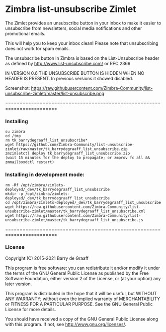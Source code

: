 Zimbra list-unsubscribe Zimlet
==========

The Zimlet provides an unsubscribe button in your inbox to make it easier to unsubscribe from newsletters, social media notifications and other promotional emails.

This will help you to keep your inbox clean! Please note that unsubscribing does not work for spam emails.

The unsubscribe button in Zimbra is based on the List-Unsubscribe header as defined by http://www.list-unsubscribe.com/ or RFC 2369

IN VERSION 0.6 THE UNSUBSCRIBE BUTTON IS HIDDEN WHEN NO HEADER IS PRESENT. In previous versions it showed disabled.

Screenshot: https://raw.githubusercontent.com/Zimbra-Community/list-unsubscribe-zimlet/master/list-unsubscribe.png

========================================================================

### Installing

    su zimbra
    cd /tmp
    rm tk_barrydegraaff_list_unsubscribe*
    wget https://github.com/Zimbra-Community/list-unsubscribe-zimlet/raw/master/tk_barrydegraaff_list_unsubscribe.zip
    zmzimletctl deploy tk_barrydegraaff_list_unsubscribe.zip
    (wait 15 minutes for the deploy to propagate; or zmprov fc all && zmmailboxdctl restart)

### Installing in development mode:

    rm -Rf /opt/zimbra/zimlets-deployed/_dev/tk_barrydegraaff_list_unsubscribe
    mkdir -p /opt/zimbra/zimlets-deployed/_dev/tk_barrydegraaff_list_unsubscribe
    cd /opt/zimbra/zimlets-deployed/_dev/tk_barrydegraaff_list_unsubscribe
    wget https://raw.githubusercontent.com/Zimbra-Community/list-unsubscribe-zimlet/master/tk_barrydegraaff_list_unsubscribe.xml
    wget https://raw.githubusercontent.com/Zimbra-Community/list-unsubscribe-zimlet/master/tk_barrydegraaff_list_unsubscribe.js


========================================================================

### License

Copyright (C) 2015-2021  Barry de Graaff

This program is free software: you can redistribute it and/or modify
it under the terms of the GNU General Public License as published by
the Free Software Foundation, either version 2 of the License, or
(at your option) any later version.

This program is distributed in the hope that it will be useful,
but WITHOUT ANY WARRANTY; without even the implied warranty of
MERCHANTABILITY or FITNESS FOR A PARTICULAR PURPOSE.  See the
GNU General Public License for more details.

You should have received a copy of the GNU General Public License
along with this program.  If not, see http://www.gnu.org/licenses/.
